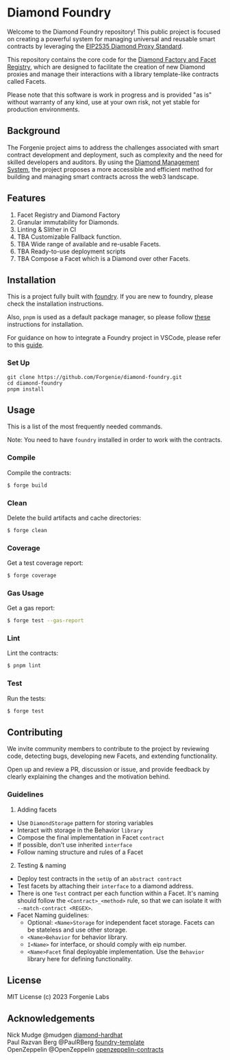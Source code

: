 # Diamond Foundry

Welcome to the Diamond Foundry repository! This public project is focused on creating a powerful system for managing
universal and reusable smart contracts by leveraging the
[EIP2535 Diamond Proxy Standard](https://eips.ethereum.org/EIPS/eip-2535).

This repository contains the core code for the
[Diamond Factory and Facet Registry](https://medium.com/@alexeluca.spataru/achieving-universal-and-reusable-smart-contracts-via-erc2535-diamond-proxy-standard-ba4c9f5ac5bc),
which are designed to facilitate the creation of new Diamond proxies and manage their interactions with a library
template-like contracts called Facets.

Please note that this software is work in progress and is provided "as is" without warranty of any kind, use at your own
risk, not yet stable for production environments.

## Background

The Forgenie project aims to address the challenges associated with smart contract development and deployment, such as
complexity and the need for skilled developers and auditors. By using the
[Diamond Management System](https://medium.com/@alexeluca.spataru/transforming-web3-through-a-diamond-management-system-d2efa560ea7f),
the project proposes a more accessible and efficient method for building and managing smart contracts across the web3
landscape.

## Features

1. Facet Registry and Diamond Factory
1. Granular immutability for Diamonds.
1. Linting & Slither in CI
1. TBA Customizable Fallback function.
1. TBA Wide range of available and re-usable Facets.
1. TBA Ready-to-use deployment scripts
1. TBA Compose a Facet which is a Diamond over other Facets.

## Installation

This is a project fully built with [foundry](https://github.com/foundry-rs/foundry). If you are new to foundry, please
check the installation instructions.

Also, `pnpm` is used as a default package manager, so please follow [these](https://pnpm.io/installation) instructions
for installation.

For guidance on how to integrate a Foundry project in VSCode, please refer to this
[guide](https://book.getfoundry.sh/config/vscode).

### Set Up

```
git clone https://github.com/Forgenie/diamond-foundry.git
cd diamond-foundry
pnpm install
```

## Usage

This is a list of the most frequently needed commands.

Note: You need to have `foundry` installed in order to work with the contracts.

### Compile

Compile the contracts:

```sh
$ forge build
```

### Clean

Delete the build artifacts and cache directories:

```sh
$ forge clean
```

### Coverage

Get a test coverage report:

```sh
$ forge coverage
```

### Gas Usage

Get a gas report:

```sh
$ forge test --gas-report
```

### Lint

Lint the contracts:

```sh
$ pnpm lint
```

### Test

Run the tests:

```sh
$ forge test
```

## Contributing

We invite community members to contribute to the project by reviewing code, detecting bugs, developing new Facets, and
extending functionality.

Open up and review a PR, discussion or issue, and provide feedback by clearly explaining the changes and the motivation
behind.

### Guidelines

1. Adding facets

- Use `DiamondStorage` pattern for storing variables
- Interact with storage in the Behavior `library`
- Compose the final implementation in Facet `contract`
- If possible, don't use inherited `interface`
- Follow naming structure and rules of a Facet

2. Testing & naming

- Deploy test contracts in the `setUp` of an `abstract contract`
- Test facets by attaching their `interface` to a diamond address.
- There is one `Test` contract per each function within a Facet. It's naming should follow the `<Contract>_<method>`
  rule, so that we can isolate it with `--match-contract <REGEX>`.
- Facet Naming guidelines:
  - Optional: `<Name>Storage` for independent facet storage. Facets can be stateless and use other storage.
  - `<Name>Behavior` for behavior library.
  - `I<Name>` for interface, or should comply with eip number.
  - `<Name>Facet` final deployable implementation. Use the `Behavior` library here for defining functionality.

## License

MIT License (c) 2023 Forgenie Labs

## Acknowledgements

Nick Mudge @mudgen [diamond-hardhat](https://github.com/mudgen/diamond)<br /> Paul Razvan Berg @PaulRBerg
[foundry-template](https://github.com/PaulRBerg/foundry-template) <br /> OpenZeppelin  @OpenZeppelin [openzeppelin-contracts](https://github.com/OpenZeppelin/openzeppelin-contracts)
